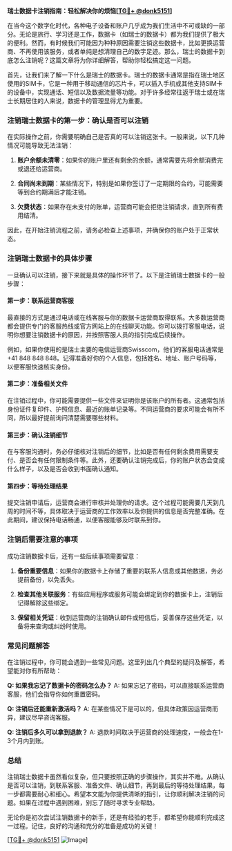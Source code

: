 **瑞士数据卡注销指南：轻松解决你的烦恼[[TG💪+ @donk5151](https://t.me/s/donk5151)]**

在当今这个数字化时代，各种电子设备和账户几乎成为我们生活中不可或缺的一部分。无论是旅行、学习还是工作，数据卡（如瑞士的数据卡）都为我们提供了极大的便利。然而，有时候我们可能因为种种原因需要注销这些数据卡，比如更换运营商、不再使用该服务，或者单纯是想清理自己的数字足迹。那么，瑞士的数据卡到底怎么注销呢？这篇文章将为你详细解答，帮助你轻松搞定这一问题。

首先，让我们来了解一下什么是瑞士的数据卡。瑞士的数据卡通常是指在瑞士地区使用的SIM卡，它是一种用于移动通信的芯片卡，可以插入手机或其他支持SIM卡的设备中，实现通话、短信以及数据流量等功能。对于许多经常往返于瑞士或在瑞士长期居住的人来说，数据卡的管理显得尤为重要。

### 注销瑞士数据卡的第一步：确认是否可以注销

在实际操作之前，你需要明确自己是否真的可以注销这张卡。一般来说，以下几种情况可能导致无法注销：

1. **账户余额未清零**：如果你的账户里还有剩余的余额，通常需要先将余额消费完或退还给运营商。
   
2. **合同尚未到期**：某些情况下，特别是如果你签订了一定期限的合约，可能需要等到合约期满后才能注销。

3. **欠费状态**：如果存在未支付的账单，运营商可能会拒绝注销请求，直到所有费用结清。

因此，在开始注销流程之前，请务必检查上述事项，并确保你的账户处于正常状态。

### 注销瑞士数据卡的具体步骤

一旦确认可以注销，接下来就是具体的操作环节了。以下是注销瑞士数据卡的一般步骤：

#### 第一步：联系运营商客服

最直接的方式是通过电话或在线客服与你的数据卡运营商取得联系。大多数运营商都会提供专门的客服热线或官方网站上的在线聊天功能。你可以拨打客服电话，说明你想要注销数据卡的原因，并按照客服人员的指引完成后续操作。

例如，如果你使用的是瑞士主要的电信运营商Swisscom，他们的客服电话通常是 +41 848 848 848。记得准备好你的个人信息，包括姓名、地址、账户号码等，以便客服快速核实身份。

#### 第二步：准备相关文件

在注销过程中，你可能需要提供一些文件来证明你是该账户的所有者。这通常包括身份证件复印件、护照信息、最近的账单记录等。不同运营商的要求可能会有所不同，所以最好提前询问清楚需要哪些材料。

#### 第三步：确认注销细节

在与客服沟通时，务必仔细核对注销后的细节，比如是否有任何剩余费用需要支付、是否会有任何限制条件等。此外，还要确认注销完成后，你的账户状态会变成什么样子，以及是否会收到书面确认通知。

#### 第四步：等待处理结果

提交注销申请后，运营商会进行审核并处理你的请求。这个过程可能需要几天到几周的时间不等，具体取决于运营商的工作效率以及你提供的信息是否完整准确。在此期间，建议保持电话畅通，以便客服能够及时联系到你。

### 注销后需要注意的事项

成功注销数据卡后，还有一些后续事项需要留意：

1. **备份重要信息**：如果你的数据卡上存储了重要的联系人信息或其他数据，务必提前备份，以免丢失。

2. **检查其他关联服务**：有些应用程序或服务可能会绑定到你的数据卡上，注销后记得解除这些绑定。

3. **保留相关凭证**：收到运营商的注销确认邮件或短信后，妥善保存这些凭证，以备将来查询或纠纷时使用。

### 常见问题解答

在注销过程中，你可能会遇到一些常见问题。这里列出几个典型的疑问及解答，希望能对你有所帮助：

**Q: 如果我忘记了数据卡的密码怎么办？**
A: 如果忘记了密码，可以直接联系运营商客服，他们会指导你如何重置密码。

**Q: 注销后还能重新激活吗？**
A: 在某些情况下是可以的，但具体政策因运营商而异，建议尽早咨询客服。

**Q: 注销后多久可以拿到退款？**
A: 退款时间取决于运营商的处理速度，一般会在1-3个月内到账。

### 总结

注销瑞士数据卡虽然看似复杂，但只要按照正确的步骤操作，其实并不难。从确认是否可以注销，到联系客服、准备文件、确认细节，再到最后的等待处理结果，每一步都需要耐心和细心。希望本文能为你提供清晰的指引，让你顺利解决注销的问题。如果在过程中遇到困难，别忘了随时寻求专业帮助。

无论你是初次尝试注销数据卡的新手，还是有经验的老手，都希望你能顺利完成这一过程。记住，良好的沟通和充分的准备是成功的关键！

[[TG💪+ @donk5151](https://t.me/s/donk5151) ![Image](https://i.postimg.cc/rwNCRYN7/Snipaste-2025-04-30-17-27-05.png)]